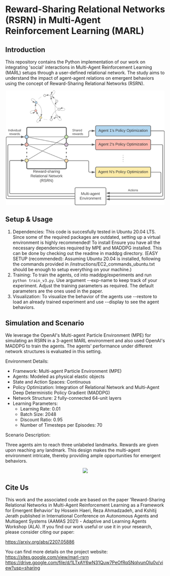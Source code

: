 Reward-Sharing Relational Networks (RSRN) in Multi-Agent Reinforcement Learning (MARL)
======================================================================================


Introduction
------------

This repository contains the Python implementation of our work on integrating 'social' interactions in Multi-Agent Reinforcement Learning (MARL) setups through a user-defined relational network. The study aims to understand the impact of agent-agent relations on emergent behaviors using the concept of Reward-Sharing Relational Networks (RSRN).

<div align="center">
    <img src="rsrn_diagram.png" width="500"/>
</div>


Setup & Usage
-------------
1. Dependencies: This code is succesfully tested in Ubuntu 20.04 LTS. Since some of the required packages are outdated, setting up a virtual environment is highly recommended! To install Ensure you have all the necessary dependencies required by MPE and MADDPG installed. This can be done by checking out the readme in maddpg directory. (EASY SETUP (recommended): Assuming Ubuntu 20.04 is installed, following the commands provided in /instructions/EC2_commands_ubuntu.txt should be enough to setup everything on your machine.)
2. Training: To train the agents, cd into maddpg/experiments and run `python train_v3.py`. Use argument --exp-name to keep track of your experiment. Adjust the training parameters as required. The default parameters are the ones used in the paper.
3. Visualization: To visualize the behavior of the agents use --restore to load an already trained experiment and use --display to see the agent behaviors.


Simulation and Scenario
-----------------------

We leverage the OpenAI's Multi-agent Particle Environment (MPE) for simulating an RSRN in a 3-agent MARL environment and also used OpenAI's MADDPG to train the agents. The agents' performance under different network structures is evaluated in this setting.

Environment Details:

- Framework: Multi-agent Particle Environment (MPE)
- Agents: Modeled as physical elastic objects
- State and Action Spaces: Continuous
- Policy Optimization: Integration of Relational Network and Multi-Agent Deep Deterministic Policy Gradient (MADDPG)
- Network Structure: 2 fully-connected 64-unit layers
- Learning Parameters: 
  - Learning Rate: 0.01
  - Batch Size: 2048
  - Discount Ratio: 0.95
  - Number of Timesteps per Episodes: 70

Scenario Description:

Three agents aim to reach three unlabeled landmarks. Rewards are given upon reaching any landmark. This design makes the multi-agent environment intricate, thereby providing ample opportunities for emergent behaviors.

<div align="center">
    <img src="RSRN_Demo.gif" width="800"/>
</div>



Cite Us
--------

This work and the associated code are based on the paper 'Reward-Sharing Relational Networks in Multi-Agent Reinforcement Learning as a Framework for Emergent Behavior' by Hossein Haeri, Reza Ahmadzadeh, and Kshitij Jerath published in International Conference on Autonomous Agents and Multiagent Systems (AAMAS 2021) - Adaptive and Learning Agents Workshop (ALA). If you find our work useful or use it in your research, please consider citing our paper:

https://arxiv.org/abs/2207.05886

You can find more details on the project website: https://sites.google.com/view/marl-rsrn
https://drive.google.com/file/d/1LTxAY6wN31Quw7PeOfRqSNqlvunOlu0v/view?usp=sharing



